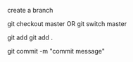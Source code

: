 <!-- git checkout -b navbar   -->
create a branch

<!-- switch to an existing branch -->
git checkout master
OR 
git switch master

<!-- to commit your changes in a file -->
git add <filename>
git add . 

git commit -m "commit message"

